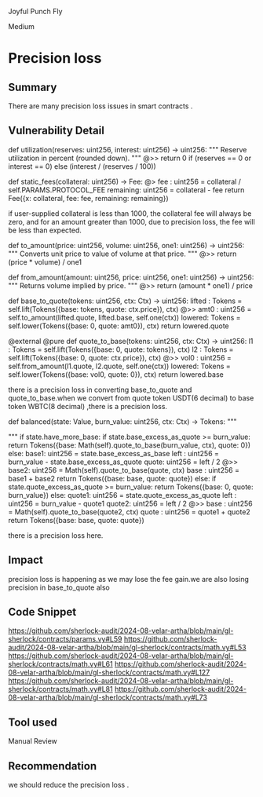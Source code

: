 Joyful Punch Fly

Medium

# Precision loss

## Summary
There are many precision loss issues in smart contracts .

## Vulnerability Detail
def utilization(reserves: uint256, interest: uint256) -> uint256:
    """
    Reserve utilization in percent (rounded down).
    """
  @>>  return 0 if (reserves == 0 or interest == 0) else (interest / (reserves / 100))


def static_fees(collateral: uint256) -> Fee:
@>  fee      : uint256 = collateral / self.PARAMS.PROTOCOL_FEE
  remaining: uint256 = collateral - fee
  return Fee({x: collateral, fee: fee, remaining: remaining})


if user-supplied collateral is less than 1000, the collateral fee will always be zero, and for an amount greater than 1000, due to precision loss, the fee will be less than expected.


def to_amount(price: uint256, volume: uint256, one1: uint256) -> uint256:
  """
  Converts unit price to value of volume at that price.
  """
@>>  return (price * volume) / one1


def from_amount(amount: uint256, price: uint256, one1: uint256) -> uint256:
  """
  Returns volume implied by price.
  """
@>>  return (amount * one1) / price


def base_to_quote(tokens: uint256, ctx: Ctx) -> uint256:
  lifted : Tokens  = self.lift(Tokens({base: tokens, quote: ctx.price}), ctx)
@>>  amt0   : uint256 = self.to_amount(lifted.quote, lifted.base, self.one(ctx))
  lowered: Tokens  = self.lower(Tokens({base: 0, quote: amt0}), ctx)
  return lowered.quote

@external
@pure
 def quote_to_base(tokens: uint256, ctx: Ctx) -> uint256:
  l1     : Tokens  = self.lift(Tokens({base: 0, quote: tokens}),    ctx)
  l2     : Tokens  = self.lift(Tokens({base: 0, quote: ctx.price}), ctx)
@>>  vol0   : uint256 = self.from_amount(l1.quote, l2.quote, self.one(ctx))
  lowered: Tokens  = self.lower(Tokens({base: vol0, quote: 0}), ctx)
  return lowered.base


there is a precision loss in converting  base_to_quote  and quote_to_base.when we convert from quote token USDT(6 decimal) to base token WBTC(8 decimal) ,there is a precision loss.

def balanced(state: Value, burn_value: uint256, ctx: Ctx) -> Tokens:
  """
 
  """
  if state.have_more_base:
    if state.base_excess_as_quote >= burn_value:
      return Tokens({base: Math(self).quote_to_base(burn_value, ctx), quote: 0})
    else:
      base1: uint256 = state.base_excess_as_base
      left : uint256 = burn_value - state.base_excess_as_quote
      quote: uint256 = left / 2
   @>>   base2: uint256 = Math(self).quote_to_base(quote, ctx)
      base : uint256 = base1 + base2
      return Tokens({base: base, quote: quote})
  else:
    if state.quote_excess_as_quote >= burn_value:
      return Tokens({base: 0, quote: burn_value})
    else:
      quote1: uint256 = state.quote_excess_as_quote
      left  : uint256 = burn_value - quote1
      quote2: uint256 = left / 2
    @>>  base  : uint256 = Math(self).quote_to_base(quote2, ctx)
      quote : uint256 = quote1 + quote2
      return Tokens({base: base, quote: quote})

there is a precision loss here.


## Impact
precision loss is happening as we may lose the fee gain.we are also losing precision  in base_to_quote also

## Code Snippet
https://github.com/sherlock-audit/2024-08-velar-artha/blob/main/gl-sherlock/contracts/params.vy#L59
https://github.com/sherlock-audit/2024-08-velar-artha/blob/main/gl-sherlock/contracts/math.vy#L53
https://github.com/sherlock-audit/2024-08-velar-artha/blob/main/gl-sherlock/contracts/math.vy#L61
https://github.com/sherlock-audit/2024-08-velar-artha/blob/main/gl-sherlock/contracts/math.vy#L127
https://github.com/sherlock-audit/2024-08-velar-artha/blob/main/gl-sherlock/contracts/math.vy#L81
https://github.com/sherlock-audit/2024-08-velar-artha/blob/main/gl-sherlock/contracts/math.vy#L73
## Tool used

Manual Review

## Recommendation

we should reduce the precision loss .